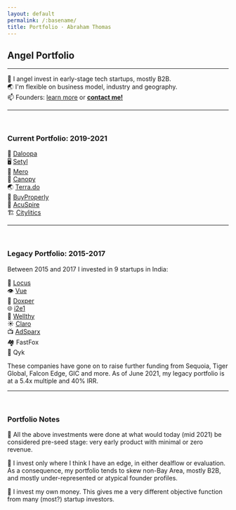```yaml
---
layout: default
permalink: /:basename/
title: Portfolio · Abraham Thomas
---
```


## Angel Portfolio

----

🦋 I angel invest in early-stage tech startups, mostly B2B.  
🌏 I'm flexible on business model, industry and geography.  
📫 Founders: [learn more](/founders) or **[contact me!](/contact)**  

----

<br/>

### Current Portfolio: 2019-2021

🧠 [Daloopa](https://www.daloopa.com/)  
🖥️ [Setyl](https://www.setyl.com/)  
🏢 [Mero](https://mero.co/)  
🏫 [Canopy](https://www.canopyanalytics.com/)  
🌏 [Terra.do](https://terra.do)  
🏡 [BuyProperly](https://buyproperly.ca/)  
🤝 [AcuSpire](https://acuspire.ai/)  
🏗️ [Citylitics](https://citylitics.com/)  

----

<br/>

### Legacy Portfolio: 2015-2017

Between 2015 and 2017 I invested in 9 startups in India:

🚚 [Locus](https://locus.sh/)  
👁️ [Vue](https://vue.ai/)  
🔬 [Doxper](http://doxper.com/)  
🌐 [i2e1](https://i2e1.com/)  
💊 [Wellthy](https://wellthytherapeutics.com/)  
☀️ [Claro](https://www.claroenergy.in/)  
📺 [AdSparx](https://www.adsparx.com/)  
🏘️ FastFox  
🧰 Qyk  

These companies have gone on to raise further funding from Sequoia, Tiger Global, Falcon Edge, GIC and more. As of June 2021, my legacy portfolio is at a 5.4x multiple and 40% IRR.

----

<br/>

### Portfolio Notes

🌱 All the above investments were done at what would today (mid 2021) be considered pre-seed stage: very early product with minimal or zero revenue.

🧭 I invest only where I think I have an edge, in either dealflow or evaluation.  As a consequence, my portfolio tends to skew non-Bay Area, mostly B2B, and mostly under-represented or atypical founder profiles.

🎯 I invest my own money.  This gives me a very different objective function from many (most?) startup investors. 


<!--
In addition to investing directly in startups, I am an LP in and advisor to [GrowX Ventures](http://www.growxventures.com/), who I believe to be India's best seed-stage venture capital firm.  
-->

<br/>
<br/>
